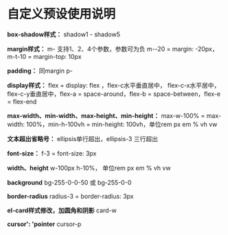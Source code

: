 # 自定义预设使用说明

**box-shadow样式：** shadow1 - shadow5

**margin样式：** m- 支持1、2、4个参数，参数可为负 m--20 = margin: -20px，m-t-10 = margin-top: 10px

**padding：** 同margin p-

**display样式：** flex = display: flex ，flex-c水平垂直居中， flex-c-x水平居中，flex-c-y垂直居中，flex-a = space-around，flex-b = space-between，flex-e = flex-end

**max-width、min-width、max-height、min-height：** max-w-100% = max-width: 100%，min-h-100vh = min-height: 100vh，单位rem px em % vh vw

**文本超出省略号：** ellipsis单行超出，ellipsis-3 三行超出

**font-size：** f-3 = font-size: 3px

**width、height** w-100px h-10%， 单位rem px em % vh vw

**background** bg-255-0-0-50 或 bg-255-0-0

**border-radius** radius-3 = border-radius: 3px

**el-card样式修改，加圆角和阴影** card-w

**cursor': 'pointer** cursor-p